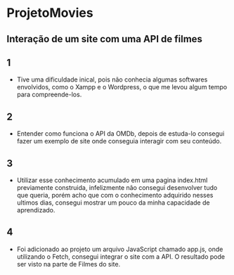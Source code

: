 # ProjetoMovies
## Interação de um site com uma API de filmes

## 1 
- Tive uma dificuldade inical, pois não conhecia algumas softwares envolvidos, como o Xampp e o Wordpress, o que me levou algum tempo para compreende-los.
## 2 
- Entender como funciona o API da OMDb, depois de estuda-lo consegui fazer um exemplo de site onde conseguia interagir com seu conteúdo.
## 3 
- Utilizar esse conhecimento acumulado em uma pagina index.html previamente construida, infelizmente não consegui desenvolver tudo que queria,
porém acho que com o conhecimento adquirido nesses ultimos dias, consegui mostrar um pouco da minha capacidade de aprendizado.
## 4
- Foi adicionado ao projeto um arquivo JavaScript chamado app.js, onde utilizando o Fetch, consegui integrar o site com a API. 
O resultado pode ser visto na parte de Filmes do site.
